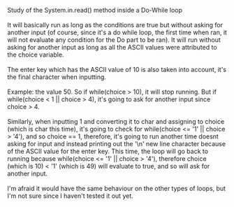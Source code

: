 Study of the System.in.read() method inside a Do-While loop <br> <br>
It will basically run as long as the conditions are true but without asking for another input (of course, since it's a do while loop, the first time when ran, it will not evaluate any condition for the Do part to be ran). It will run without asking for another input as long as all the ASCII values were attributed to the choice variable. <br> <br>
The enter key which has the ASCII value of 10 is also taken into account, it's the final character when inputting. <br> <br>
Example: the value 50. So if while(choice > 10), it will stop running. But if while(choice < 1 || choice > 4), it's going to ask for another input since choice > 4. <br> <br>
Similarly, when inputting 1 and converting it to char and assigning to choice (which is char this time), it's going to check for while(choice <= '1' || choice > '4'), and so choice == 1, therefore, it's going to run another time doesnt asking for input and instead printing out the '\n' new line character because of the ASCII value for the enter key. This time, the loop will go back to running because while(choice <= '1' || choice > '4'), therefore choice (which is 10) < '1' (which is 49) will evaluate to true, and so will ask for another input. <br> <br>
I'm afraid it would have the same behaviour on the other types of loops, but I'm not sure since I haven't tested it out yet.
